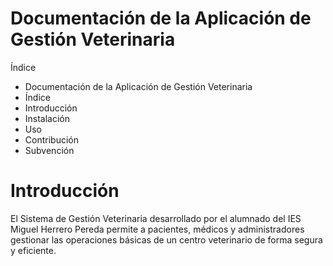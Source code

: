 # Documentación de la Aplicación de Gestión Veterinaria
Índice
* Documentación de la Aplicación de Gestión Veterinaria
* Índice
* Introducción
* Instalación
* Uso
* Contribución
* Subvención
# Introducción
El Sistema de Gestión Veterinaria desarrollado por el alumnado del IES Miguel Herrero Pereda permite a pacientes, médicos y administradores gestionar las operaciones básicas de un centro veterinario de forma segura y eficiente.
